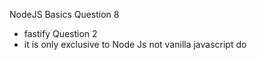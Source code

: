 NodeJS Basics
Question 8
- fastify
Question 2
- it is only exclusive to Node Js not vanilla javascript do